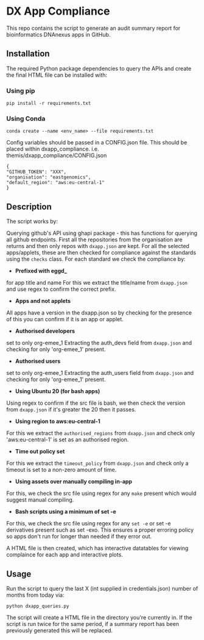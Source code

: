 # DX App Compliance

This repo contains the script to generate an audit summary report for bioinformatics DNAnexus apps in GitHub.

## **Installation**

The required Python package dependencies to query the APIs and create the final HTML file can be installed with:

### Using pip

`pip install -r requirements.txt`

### Using Conda

`conda create --name <env_name> --file requirements.txt`

Config variables should be passed in a CONFIG.json file. This should be placed within dxapp_compliance. i.e. themis/dxapp_compliance/CONFIG.json

    {
    "GITHUB_TOKEN": "XXX",
    "organisation": "eastgenomics",
    "default_region": "aws:eu-central-1"
    }

## **Description**

The script works by:

Querying github's API using ghapi package - this has functions for querying all github endpoints.
First all the repositories from the organisation are returns and then only repos with `dxapp.json` are kept.
For all the selected apps/applets, these are then checked for compliance against the standards using the `checks` class.
For each standard we check the compliance by:

- **Prefixed with eggd_**

for app title and name
For this we extract the title/name from `dxapp.json` and use regex to confirm the correct prefix.

- **Apps and not applets**

All apps have a version in the dxapp.json so by checking for the presence of this you can confirm if it is an app or applet.

- **Authorised developers**

set to only org-emee_1
Extracting the auth_devs field from `dxapp.json` and checking for only 'org-emee_1' present.

- **Authorised users**

set to only org-emee_1
Extracting the auth_users field from `dxapp.json` and checking for only 'org-emee_1' present.

- **Using Ubuntu 20 (for bash apps)**

Using regex to confirm if the src file is bash, we then check the version from `dxapp.json`
if it's greater the 20 then it passes.

- **Using region to aws:eu-central-1**

For this we extract the `authorised_regions` from `dxapp.json` and check only 'aws:eu-central-1' is set as an authorised region.

- **Time out policy set**

For this we extract the `timeout_policy` from `dxapp.json` and check only a timeout is set to a non-zero amount of time.

- **Using assets over manually compiling in-app**

For this, we check the src file using regex for any `make` present which would suggest manual compiling.

- **Bash scripts using a minimum of set -e**

For this, we check the src file using regex for any `set -e` or set -e derivatives present such as set -exo. This ensures a proper erroring policy so apps don't run for longer than needed if they error out.

A HTML file is then created, which has interactive datatables for viewing complaince for each app and interactive plots.

## **Usage**

Run the script to query the last X (int supplied in credentials.json) number of months from today via:

`python dxapp_queries.py`

The script will create a HTML file in the directory you're currently in. If the script is run twice for the same period, if a summary report has been previously generated this will be replaced.
